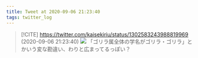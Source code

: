 ```yaml
---
title: Tweet at 2020-09-06 21:23:40
tags: twitter_log
---
```


> [!CITE] https://twitter.com/kaisekiriu/status/1302583243988819969 (2020-09-06 21:23:40)
> ![](https://twitter.com/kaisekiriu/status/1302583243988819969)
> 「ゴリラ属全体の学名がゴリラ・ゴリラ」とかいう変な勘違い、わりと広まってるっぽい？
